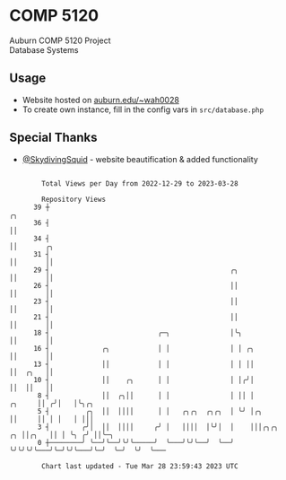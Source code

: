 # COMP 5120
Auburn COMP 5120 Project  
Database Systems

## Usage
- Website hosted on [auburn.edu/~wah0028](https://webhome.auburn.edu/~wah0028/)
- To create own instance, fill in the config vars in `src/database.php`

## Special Thanks
- [@SkydivingSquid](https://github.com/SkydivingSquid) - website beautification & added functionality

```

        Total Views per Day from 2022-12-29 to 2023-03-28

        Repository Views
      39 ┼                                                                      ╭╮
      36 ┤                                                                      ││
      34 ┤                                                                      ││       ╭╮
      31 ┤                                                                      ││       ││
      29 ┤                                             ╭╮                       ││       ││
      26 ┤                                             ││                       ││       ││
      23 ┤                                             ││                       ││       ││
      21 ┤                                             ││                       ││       ││
      18 ┤                           ╭─╮               │╰╮                      ││       ││
      16 ┤             ╭╮            │ │               │ │ ╭╮                   ││       ││
      13 ┤             ││            │ │               │ │ ││                   ││  ╭╮   ││
      10 ┤             ││    ╭╮      │ │               │ │╭╯│                   ││  ││   ││
       8 ┤             ││  ╭╮││      │ │               │ ││ │            ╭╮     ││ ╭╯│   │╰╮╭╮
       5 ┤         ╭╮  ││  ││││      │ │   ╭╮╭╮  ╭╮╭╮  │ ╰╯ │╭╮          ││     ││ │ │   │ │││
       3 ┤        ╭╯│  ││  ││││     ╭╯ │   ││││  │╰╯│  │    │││╭╮╭╮   ╭╮ ││╭╮   ││ │ ╰╮ ╭╯ ││╰─╮
       0 ┼────────╯ ╰──╯╰──╯╰╯╰─────╯  ╰───╯╰╯╰──╯  ╰──╯    ╰╯╰╯╰╯╰───╯╰─╯╰╯╰───╯╰─╯  ╰─╯  ╰╯  ╰───

        Chart last updated - Tue Mar 28 23:59:43 2023 UTC
        
```
